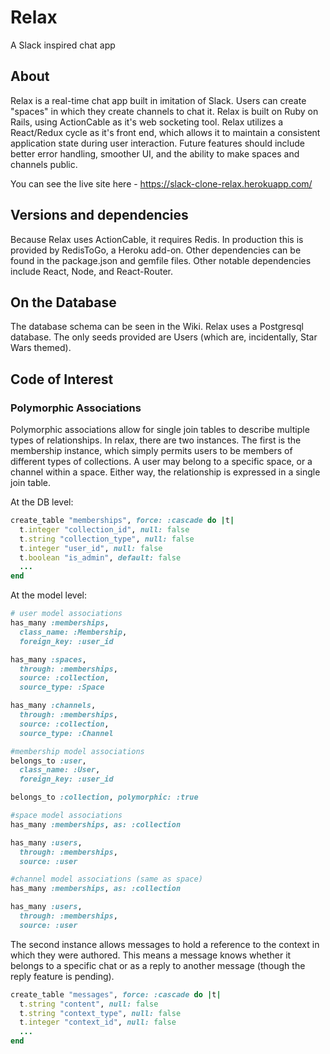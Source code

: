 # Relax
A Slack inspired chat app

## About
Relax is a real-time chat app built in imitation of Slack.  Users can create "spaces" in which they create channels to chat it.  Relax is built on Ruby on Rails, using ActionCable as it's web socketing tool.  Relax utilizes a React/Redux cycle as it's front end, which allows it to maintain a consistent application state during user interaction.  Future features should include better error handling, smoother UI, and the ability to make spaces and channels public.

You can see the live site here - https://slack-clone-relax.herokuapp.com/

## Versions and dependencies
Because Relax uses ActionCable, it requires Redis.  In production this is provided by RedisToGo, a Heroku add-on.  Other dependencies can be found in the package.json and gemfile files.  Other notable dependencies include React, Node, and React-Router.

## On the Database
The database schema can be seen in the Wiki.  Relax uses a Postgresql database.  The only seeds provided are Users (which are, incidentally, Star Wars themed).

## Code of Interest
### Polymorphic Associations
Polymorphic associations allow for single join tables to describe multiple types of relationships.  In relax, there are two instances.  The first is the membership instance, which simply permits users to be members of different types of collections.  A user may belong to a specific space, or a channel within a space.  Either way, the relationship is expressed in a single join table.


At the DB level:
```ruby
create_table "memberships", force: :cascade do |t|
  t.integer "collection_id", null: false
  t.string "collection_type", null: false
  t.integer "user_id", null: false
  t.boolean "is_admin", default: false
  ...
end
```


At the model level:
```ruby
# user model associations
has_many :memberships,
  class_name: :Membership,
  foreign_key: :user_id

has_many :spaces,
  through: :memberships,
  source: :collection,
  source_type: :Space

has_many :channels,
  through: :memberships,
  source: :collection,
  source_type: :Channel

#membership model associations
belongs_to :user,
  class_name: :User,
  foreign_key: :user_id

belongs_to :collection, polymorphic: :true

#space model associations
has_many :memberships, as: :collection

has_many :users,
  through: :memberships,
  source: :user

#channel model associations (same as space)
has_many :memberships, as: :collection

has_many :users,
  through: :memberships,
  source: :user
```


The second instance allows messages to hold a reference to the context in which they were authored.  This means a message knows whether it belongs to a specific chat or as a reply to another message (though the reply feature is pending).

```ruby
create_table "messages", force: :cascade do |t|
  t.string "content", null: false
  t.string "context_type", null: false
  t.integer "context_id", null: false
  ...
end
```
